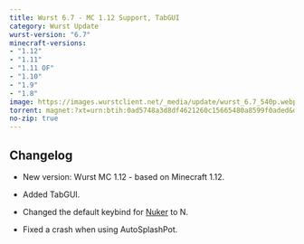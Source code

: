 ```yaml
---
title: Wurst 6.7 - MC 1.12 Support, TabGUI
category: Wurst Update
wurst-version: "6.7"
minecraft-versions:
- "1.12"
- "1.11"
- "1.11 OF"
- "1.10"
- "1.9"
- "1.8"
image: https://images.wurstclient.net/_media/update/wurst_6.7_540p.webp
torrent: magnet:?xt=urn:btih:0ad5748a3d8df4621260c15665480a8599f0aded&dn=Wurst%206.7&tr=udp%3a%2f%2ftracker.opentrackr.org%3a1337%2fannounce&tr=udp%3a%2f%2f9.rarbg.com%3a2810%2fannounce&tr=udp%3a%2f%2fopen.tracker.cl%3a1337%2fannounce&tr=udp%3a%2f%2ftracker.openbittorrent.com%3a6969%2fannounce&tr=udp%3a%2f%2fexodus.desync.com%3a6969%2fannounce&tr=http%3a%2f%2ftracker.openbittorrent.com%3a80%2fannounce&tr=http%3a%2f%2fopenbittorrent.com%3a80%2fannounce&tr=udp%3a%2f%2fwww.torrent.eu.org%3a451%2fannounce&tr=udp%3a%2f%2ftracker.torrent.eu.org%3a451%2fannounce&tr=udp%3a%2f%2ftracker.tiny-vps.com%3a6969%2fannounce&tr=udp%3a%2f%2fretracker.lanta-net.ru%3a2710%2fannounce&tr=udp%3a%2f%2fopen.stealth.si%3a80%2fannounce&tr=udp%3a%2f%2ftracker1.bt.moack.co.kr%3a80%2fannounce&tr=udp%3a%2f%2ftracker.pomf.se%3a80%2fannounce&tr=udp%3a%2f%2ftracker.moeking.me%3a6969%2fannounce&tr=udp%3a%2f%2ftracker.dler.org%3a6969%2fannounce&tr=udp%3a%2f%2fretracker.netbynet.ru%3a2710%2fannounce&tr=udp%3a%2f%2fopentor.org%3a2710%2fannounce&tr=udp%3a%2f%2fexplodie.org%3a6969%2fannounce
no-zip: true
---
```

## Changelog

- New version: Wurst MC 1.12 - based on Minecraft 1.12.

- Added TabGUI.

- Changed the default keybind for [Nuker](https://wurst.wiki/nuker) to N.

- Fixed a crash when using AutoSplashPot.
